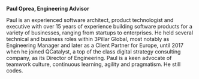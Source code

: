 **Paul Oprea, Engineering Advisor**

Paul is an experienced software architect, product technologist and executive with over 15 years of experience building software products for a variety of businesses, ranging from startups to enterprises. He held several technical and business roles within 3Pillar Global, most notably as Engineering Manager and later as a Client Partner for Europe, until 2017 when he joined QCatalyst, a top of the class digital strategy consulting company, as its Director of Engineering. Paul is a keen advocate of teamwork culture, continuous learning, agility and pragmatism. He still codes.
